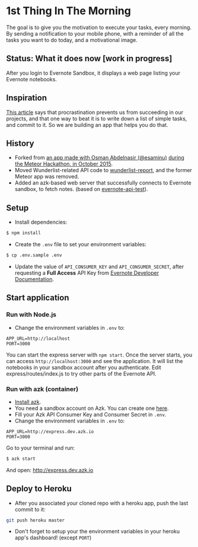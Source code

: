 # 1st Thing In The Morning

The goal is to give you the motivation to execute your tasks, every morning.
By sending a notification to your mobile phone, with a reminder of all the tasks you want to do today, and a motivational image.

## Status: What it does now [work in progress]

After you login to Evernote Sandbox, it displays a web page listing your Evernote notebooks. 

## Inspiration

[This article](http://productivityhacks.org/overcoming-procrastination/) says that procrastination prevents us from succeeding in our projects, and that one way to beat it is to write down a list of simple tasks, and commit to it. So we are building an app that helps you do that.

## History

- Forked from [an app made with Osman Abdelnasir (@esaminu)](https://github.com/AsianMeteorites/1st-thing) [during the Meteor Hackathon, in October 2015](http://devpost.com/software/1st-thing-in-the-morning).
- Moved Wunderlist-related API code to [wunderlist-report](https://github.com/adrienjoly/wunderlist-report), and the former Meteor app was removed.
- Added an azk-based web server that successfully connects to Evernote sandbox, to fetch notes. (based on [evernote-api-test](https://github.com/adrienjoly/evernote-api-test)).

## Setup

- Install dependencies:

```sh
$ npm install
```

- Create the `.env` file to set your environment variables:

```sh
$ cp .env.sample .env
```

- Update the value of `API_CONSUMER_KEY` and `API_CONSUMER_SECRET`, after requesting a **Full Access** API Key from [Evernote Developer Documentation](https://dev.evernote.com/doc/).

## Start application

### Run with Node.js

- Change the environment variables in `.env` to:

```
APP_URL=http://localhost
PORT=3000
```

You can start the express server with `npm start`.  Once the server starts, you can access `http://localhost:3000` and see the application. It will list the notebooks in your sandbox account after you authenticate. Edit express/routes/index.js to try other parts of the Evernote API.

### Run with azk (container)

- [Install azk](http://docs.azk.io/en/installation/).
- You need a sandbox account on Azk.  You can create one [here](https://sandbox.evernote.com/Registration.action).
- Fill your Azk API Consumer Key and Consumer Secret in `.env`.
- Change the environment variables in `.env` to:

```
APP_URL=http://express.dev.azk.io
PORT=3000
```

Go to your terminal and run:

```sh
$ azk start
```

And open: http://express.dev.azk.io


## Deploy to Heroku

- After you associated your cloned repo with a heroku app, push the last commit to it: 

```sh
git push heroku master
```

- Don't forget to setup your the environment variables in your heroku app's dashboard! (except `PORT`)

